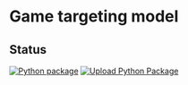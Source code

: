 # Game targeting model
## Status
[![Python package](https://github.com/KentVejrupMadsen/gv-targeting-model/actions/workflows/testing.yml/badge.svg)](https://github.com/KentVejrupMadsen/gv-targeting-model/actions/workflows/testing.yml)
[![Upload Python Package](https://github.com/KentVejrupMadsen/gv-targeting-model/actions/workflows/publish.yml/badge.svg)](https://github.com/KentVejrupMadsen/gv-targeting-model/actions/workflows/publish.yml)
